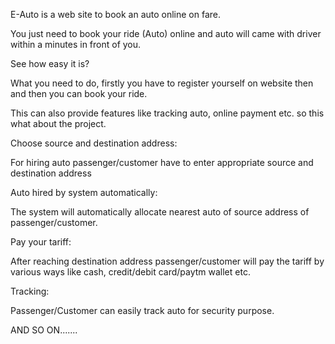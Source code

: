 E-Auto is a web site to book an auto online on fare. 

You just need to book your ride (Auto) online and auto will came with driver within a minutes in front of you. 

See how easy it is?

What you need to do, firstly you have to register yourself on website then and then you can book your ride. 

This can also provide features like tracking auto, online payment etc. so this what about the project.

Choose source and destination address:

For hiring auto passenger/customer have to enter appropriate source and destination address 

Auto hired by system automatically:

The system will automatically allocate nearest auto of source address of passenger/customer.

Pay your tariff:

After reaching destination address passenger/customer will pay the tariff by various ways like cash, credit/debit card/paytm wallet etc.

Tracking:

Passenger/Customer can easily track auto for security purpose.

AND SO ON.......

  
